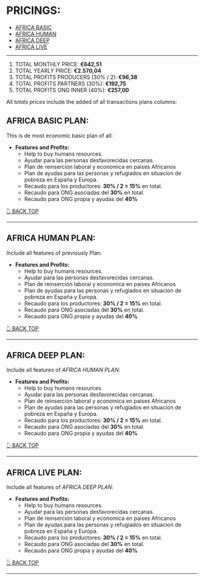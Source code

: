 # PRICINGS:

-   [AFRICA BASIC](#africa-basic-plan)
-   [AFRICA HUMAN](#africa-human-plan)
-   [AFRICA DEEP](#africa-deep-plan)
-   [AFRICA LIVE](#africa-live-plan)

---

1. TOTAL MONTHLY PRICE: **€642,51**
2. TOTAL YEARLY PRICE: **€2.570,04**
3. TOTAL PROFITS PRODUCERS (30% / 2): **€96,38**
4. TOTAL PROFITS PARTNERS (30%): **€192,75**
5. TOTAL PROFITS ONG INNER (40%): **€257,00**

All _totals prices_ include the added of all transactions plans columns:

## AFRICA BASIC PLAN:

This is de most economic basic plan of all:

-   **Features and Profits:**
    -   Help to buy humans resources.
    -   Ayudar para las personas desfavorecidas cercanas.
    -   Plan de reinserción laboral y economica en paises Africanos
    -   Plan de ayudas para las personas y refugiados en situacion de pobreza en España y Europa.
    -   Recaudo para los productores: **30% / 2 = 15%** en total.
    -   Recaudo para ONG asociadas del **30%** en total.
    -   Recaudo para ONG propia y ayudas del **40%**

[👆 BACK TOP](#pricings)

---

## AFRICA HUMAN PLAN:

Include all features of previously Plan:

-   **Features and Profits:**
    -   Help to buy humans resources.
    -   Ayudar para las personas desfavorecidas cercanas.
    -   Plan de reinserción laboral y economica en paises Africanos
    -   Plan de ayudas para las personas y refugiados en situacion de pobreza en España y Europa.
    -   Recaudo para los productores: **30% / 2 = 15%** en total.
    -   Recaudo para ONG asociadas del **30%** en total.
    -   Recaudo para ONG propia y ayudas del **40%**

[👆 BACK TOP](#pricings)

---

## AFRICA DEEP PLAN:

Include all features of _AFRICA HUMAN PLAN_:

-   **Features and Profits:**
    -   Help to buy humans resources.
    -   Ayudar para las personas desfavorecidas cercanas.
    -   Plan de reinserción laboral y economica en paises Africanos
    -   Plan de ayudas para las personas y refugiados en situacion de pobreza en España y Europa.
    -   Recaudo para los productores: **30% / 2 = 15%** en total.
    -   Recaudo para ONG asociadas del **30%** en total.
    -   Recaudo para ONG propia y ayudas del **40%**

[👆 BACK TOP](#pricings)

---

## AFRICA LIVE PLAN:

Include all features of _AFRICA DEEP PLAN_:

-   **Features and Profits:**
    -   Help to buy humans resources.
    -   Ayudar para las personas desfavorecidas cercanas.
    -   Plan de reinserción laboral y economica en paises Africanos
    -   Plan de ayudas para las personas y refugiados en situacion de pobreza en España y Europa.
    -   Recaudo para los productores: **30% / 2 = 15%** en total.
    -   Recaudo para ONG asociadas del **30%** en total.
    -   Recaudo para ONG propia y ayudas del **40%**

[👆 BACK TOP](#pricings)

---
